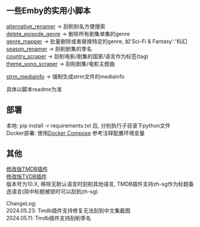 ## 一些Emby的实用小脚本

[alternative_renamer](https://github.com/kuroyukihime0/emby-scripts/tree/master/alternative_renamer) -> 刮削别名方便搜索  
[delete_episode_genre](https://github.com/kuroyukihime0/emby-scripts/tree/master/delete_episode_genre) -> 删除所有剧集单集的genre  
[genre_mapper](https://github.com/kuroyukihime0/emby-scripts/tree/master/genre_mapper) -> 批量删除或者替换特定的genre, 如'Sci-Fi & Fantasy':'科幻  
[season_renamer](https://github.com/kuroyukihime0/emby-scripts/tree/master/season_renamer) -> 刮削剧集的季名    
[country_scraper](https://github.com/kuroyukihime0/emby-scripts/tree/master/country_scraper) -> 刮削电影/剧集的国家/语言作为标签(tag)  
[theme_song_scraper](https://github.com/kuroyukihime0/emby_scripts/tree/master/theme_song_scraper) -> 刮削剧集/电影主题曲 

[strm_mediainfo](https://github.com/kuroyukihime0/emby_scripts/tree/master/strm_mediainfo) -> 强制生成strm文件的mediainfo 

具体以脚本readme为准  



## 部署
本地: pip install -r requirements.txt 后, 分别执行子目录下python文件  
Docker部署: 使用[Docker Compose](https://github.com/kuroyukihime0/emby-scripts/blob/master/compose.yml) 参考注释配置环境变量 

## 其他
[修改版TMDB插件](https://github.com/kuroyukihime0/emby_scripts/blob/master/bin/MovieDb.dll)  
[修改版TVDB插件](https://github.com/kuroyukihime0/emby_scripts/blob/master/bin/Tvdb.dll)  
版本号为10.X, 移除无默认语言时刮削其他语言, TMDB插件支持zh-sg作为标题备选语言(简中标题被锁时可以刮到zh-sg)  

ChangeLog:  
2024.05.23: Tmdb插件支持修复无法刮到中文集截图  
2024.05.11: Tmdb插件支持刮削季名  
